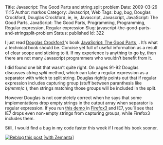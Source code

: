 Title: Javascript: The Good Parts and string.split problem
Date: 2009-03-29 11:15
Author: markos
Category: Javascript, Web
Tags: bug, bug, Douglas Crockford, Douglas Crockford, ie, ie, Javascript, Javascript, JavaScript: The Good Parts, JavaScript: The Good Parts, Programming, Programming, Regular expression, Regular expression
Slug: javascript-the-good-parts-and-stringsplit-problem
Status: published
Id: 322

<html>
 <body>
  <div>
   <p>
    I just read
    <a class="zem_slink" href="http://crockford.com/" rel="homepage" title="Douglas Crockford">
     Douglas Crockford
    </a>
    ‘s book
    <a href="http://www.amazon.com/gp/product/0596517742?ie=UTF8&amp;tag=devel-20&amp;linkCode=as2&amp;camp=1789&amp;creative=390957&amp;creativeASIN=0596517742">
     JavaScript: The Good Parts
    </a>
    <img alt="" border="0" height="1" src="http://www.assoc-amazon.com/e/ir?t=devel-20&amp;l=as2&amp;o=1&amp;a=0596517742" style="border:none !important; margin:0px !important;" width="1"/>
    . It’s what a technical book should be. Concise yet full of useful information as a result of clear scope and sticking to it. If my experience is anything to go by, then there are not many Javascript programmers who wouldn’t benefit from it.
   </p>
   <p>
    I did found one bit that wasn’t quite right. On pages 91-92 Douglas discusses
    <em>
     string.split
    </em>
    method, which can take a regular expression as a separator with which to split string. Douglas rightly points out that if regular expression includes capturing group (stuff between paranthesis like
    <em>
     b(mmm)c
    </em>
    ), then strings matching those groups will be included in the split.
   </p>
   <p>
    However Douglas is not completely correct when he says that some implementations drop empty strings in the output array when separator is regular expression. If you run
    <a href="http://markos.gaivo.net/examples/jssplit/index.html">
     this demo
    </a>
    in
    <a class="zem_slink" href="http://www.firefox.com/" rel="homepage" title="Mozilla Firefox 3">
     Firefox3
    </a>
    and IE7, you’ll see that IE7 drops even non-empty strings from capturing groups, while Firefox3 includes them.
   </p>
   <p>
    Still, I would find a bug in my code faster this week if I read his book sooner.
   </p>
   <div class="zemanta-pixie">
    <a class="zemanta-pixie-a" href="http://reblog.zemanta.com/zemified/098a0fec-e31c-40fe-a1d4-701ecad46969/" title="Zemified by Zemanta">
     <img alt="Reblog this post [with Zemanta]" class="zemanta-pixie-img" src="http://img.zemanta.com/reblog_e.png?x-id=098a0fec-e31c-40fe-a1d4-701ecad46969"/>
    </a>
    <span class="zem-script more-related">
     <script src="http://static.zemanta.com/readside/loader.js" type="text/javascript">
     </script>
    </span>
   </div>
  </div>
 </body>
</html>
